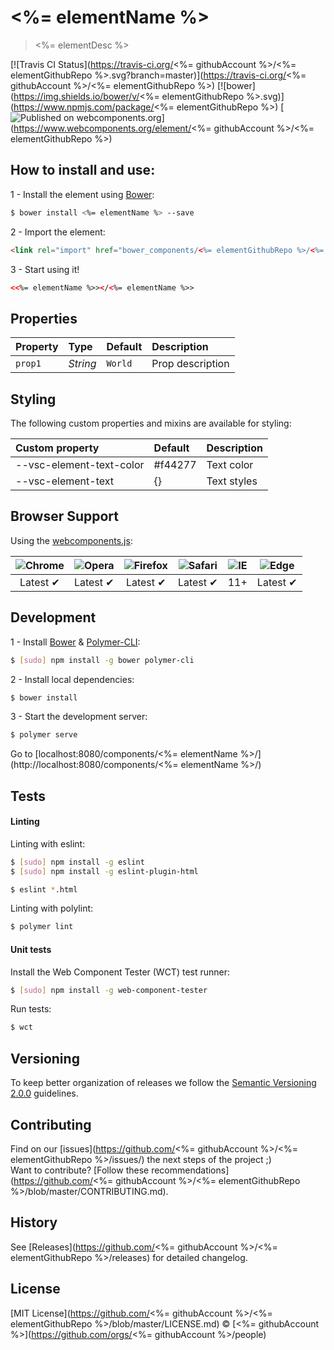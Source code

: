 # <%= elementName %>

> <%= elementDesc %>

[![Travis CI Status](https://travis-ci.org/<%= githubAccount %>/<%= elementGithubRepo %>.svg?branch=master)](https://travis-ci.org/<%= githubAccount %>/<%= elementGithubRepo %>)
[![bower](https://img.shields.io/bower/v/<%= elementGithubRepo %>.svg)](https://www.npmjs.com/package/<%= elementGithubRepo %>)
[![Published on webcomponents.org](https://img.shields.io/badge/webcomponents.org-published-blue.svg)](https://www.webcomponents.org/element/<%= githubAccount %>/<%= elementGithubRepo %>)

## How to install and use:

1 - Install the element using [Bower](http://bower.io/):

```sh
$ bower install <%= elementName %> --save
```

2 -  Import the element:

```html
<link rel="import" href="bower_components/<%= elementGithubRepo %>/<%= elementName %>.html">
```

3 - Start using it!

<!--
```
<custom-element-demo>
  <template>
    <link rel="import" href="<%= elementName %>.html">
    <next-code-block></next-code-block>
  </template>
</custom-element-demo>
```
-->

```html
<<%= elementName %>></<%= elementName %>>
```

## Properties

Property  | Type        | Default   | Description
:---      |:---         |:---       |:---
`prop1`   | *String*    | `World`   | Prop description

## Styling

The following custom properties and mixins are available for styling:

Custom property                | Default  | Description
:---                           |:---      |:---
--vsc-element-text-color       | #f44277  | Text color
--vsc-element-text             | {}       | Text styles


## Browser Support

Using the [webcomponents.js](https://github.com/WebComponents/webcomponentsjs):

 ![Chrome](https://cdnjs.cloudflare.com/ajax/libs/browser-logos/39.2.2/chrome/chrome_48x48.png) | ![Opera](https://cdnjs.cloudflare.com/ajax/libs/browser-logos/39.2.2/opera/opera_48x48.png) | ![Firefox](https://cdnjs.cloudflare.com/ajax/libs/browser-logos/39.2.2/firefox/firefox_48x48.png) | ![Safari](https://cdnjs.cloudflare.com/ajax/libs/browser-logos/39.2.2/safari/safari_48x48.png) |![IE](https://cdnjs.cloudflare.com/ajax/libs/browser-logos/39.2.2/archive/internet-explorer_9-11/internet-explorer_9-11_48x48.png) |  ![Edge](https://cdnjs.cloudflare.com/ajax/libs/browser-logos/39.2.2/edge/edge_48x48.png) |
:---: | :---: | :---: | :---: | :---: | :---: |
Latest ✔ | Latest ✔ | Latest ✔ | Latest ✔ | 11+ | Latest ✔

## Development

1 - Install [Bower](http://bower.io/) & [Polymer-CLI](https://www.polymer-project.org/1.0/docs/tools/polymer-cli):

```sh
$ [sudo] npm install -g bower polymer-cli
```

2 - Install local dependencies:

```sh
$ bower install
```

3 - Start the development server:

```sh
$ polymer serve
```

Go to [localhost:8080/components/<%= elementName %>/](http://localhost:8080/components/<%= elementName %>/)


## Tests

#### Linting

Linting with eslint:

```sh
$ [sudo] npm install -g eslint
$ [sudo] npm install -g eslint-plugin-html

$ eslint *.html
```

Linting with polylint:

```sh
$ polymer lint
```

#### Unit tests

Install the Web Component Tester (WCT) test runner:

```sh
$ [sudo] npm install -g web-component-tester
```

Run tests:

```sh
$ wct
```

## Versioning

To keep better organization of releases we follow the [Semantic Versioning 2.0.0](http://semver.org/) guidelines.

## Contributing

Find on our [issues](https://github.com/<%= githubAccount %>/<%= elementGithubRepo %>/issues/) the next steps of the project ;)
<br>
Want to contribute? [Follow these recommendations](https://github.com/<%= githubAccount %>/<%= elementGithubRepo %>/blob/master/CONTRIBUTING.md).

## History

See [Releases](https://github.com/<%= githubAccount %>/<%= elementGithubRepo %>/releases) for detailed changelog.

## License

[MIT License](https://github.com/<%= githubAccount %>/<%= elementGithubRepo %>/blob/master/LICENSE.md) © [<%= githubAccount %>](https://github.com/orgs/<%= githubAccount %>/people)
